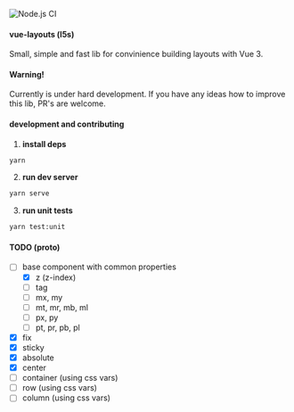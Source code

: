 ![Node.js CI](https://github.com/Tardigrada777/vue-layouts/workflows/Node.js%20CI/badge.svg)

#### vue-layouts (l5s)

Small, simple and fast lib for convinience building layouts with Vue 3.

#### Warning!

Currently is under hard development. If you have any ideas how to improve this lib,
PR's are welcome.

#### development and contributing

1. **install deps**

```bash
yarn
```

2. **run dev server**

```bash
yarn serve
```

3. **run unit tests**

```bash
yarn test:unit
```

#### TODO (proto)

- [ ] base component with common properties
  - [x] z (z-index)
  - [ ] tag
  - [ ] mx, my
  - [ ] mt, mr, mb, ml
  - [ ] px, py
  - [ ] pt, pr, pb, pl
- [x] fix
- [x] sticky
- [x] absolute
- [x] center
- [ ] container (using css vars)
- [ ] row (using css vars)
- [ ] column (using css vars)
